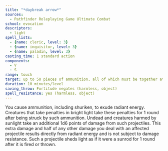 ```yaml
---
title: "*daybreak arrow*"
sources:
  - Pathfinder Roleplaying Game Ultimate Combat
school: evocation
descriptors:
  - light
spell_lists:
  - {name: cleric, level: 3}
  - {name: inquisitor, level: 3}
  - {name: paladin, level: 3}
casting_time: 1 standard action
components:
  - V
  - S
range: touch
target: up to 50 pieces of ammunition, all of which must be together at the time of casting
duration: 10 minutes/level
saving_throw: Fortitude negates (harmless, object)
spell_resistance: yes (harmless, object)
---
```


You cause ammunition, including shuriken, to exude radiant energy. Creatures that take penalties in bright light take these penalties for 1 round after being struck by such ammunition. Undead and creatures harmed by sunlight take an additional 1d6 points of damage from such projectiles. This extra damage and half of any other damage you deal with an affected projectile results directly from radiant energy and is not subject to damage resistance. Such a projectile sheds light as if it were a sunrod for 1 round after it is fired or thrown.

